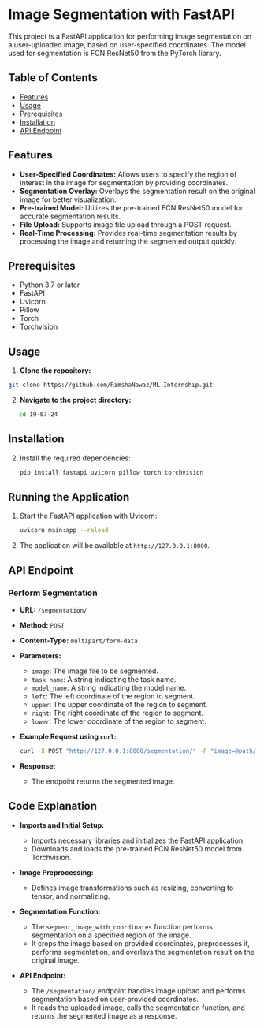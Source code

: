 # Image Segmentation with FastAPI

This project is a FastAPI application for performing image segmentation on a user-uploaded image, based on user-specified coordinates. The model used for segmentation is FCN ResNet50 from the PyTorch library.
## Table of Contents
- [Features](#features)
- [Usage](#usage)
- [Prerequisites](#prerequisites)
- [Installation](#installation)
- [API Endpoint](#api-endpoint)

## Features

- **User-Specified Coordinates:** Allows users to specify the region of interest in the image for segmentation by providing coordinates.
- **Segmentation Overlay:** Overlays the segmentation result on the original image for better visualization.
- **Pre-trained Model:** Utilizes the pre-trained FCN ResNet50 model for accurate segmentation results.
- **File Upload:** Supports image file upload through a POST request.
- **Real-Time Processing:** Provides real-time segmentation results by processing the image and returning the segmented output quickly.

## Prerequisites

- Python 3.7 or later
- FastAPI
- Uvicorn
- Pillow
- Torch
- Torchvision
## Usage

1. **Clone the repository:**
  ``` bash 
git clone https://github.com/RimshaNawaz/ML-Internship.git
```

2.  **Navigate to the project directory:**
```bash
   cd 19-07-24
```

## Installation

2. Install the required dependencies:

    ```sh
    pip install fastapi uvicorn pillow torch torchvision
    ```

## Running the Application

1. Start the FastAPI application with Uvicorn:

    ```sh
    uvicorn main:app --reload
    ```

2. The application will be available at `http://127.0.0.1:8000`.

## API Endpoint

### Perform Segmentation

- **URL:** `/segmentation/`
- **Method:** `POST`
- **Content-Type:** `multipart/form-data`
- **Parameters:**
  - `image`: The image file to be segmented.
  - `task_name`: A string indicating the task name.
  - `model_name`: A string indicating the model name.
  - `left`: The left coordinate of the region to segment.
  - `upper`: The upper coordinate of the region to segment.
  - `right`: The right coordinate of the region to segment.
  - `lower`: The lower coordinate of the region to segment.

- **Example Request using `curl`:**

    ```sh
    curl -X POST "http://127.0.0.1:8000/segmentation/" -F "image=@path/to/your/image.jpg" -F "task_name=segmentation" -F "model_name=fcn_resnet50" -F "left=50" -F "upper=50" -F "right=200" -F "lower=200"
    ```

- **Response:**

  - The endpoint returns the segmented image.

## Code Explanation

- **Imports and Initial Setup:**
  - Imports necessary libraries and initializes the FastAPI application.
  - Downloads and loads the pre-trained FCN ResNet50 model from Torchvision.

- **Image Preprocessing:**
  - Defines image transformations such as resizing, converting to tensor, and normalizing.

- **Segmentation Function:**
  - The `segment_image_with_coordinates` function performs segmentation on a specified region of the image.
  - It crops the image based on provided coordinates, preprocesses it, performs segmentation, and overlays the segmentation result on the original image.

- **API Endpoint:**
  - The `/segmentation/` endpoint handles image upload and performs segmentation based on user-provided coordinates.
  - It reads the uploaded image, calls the segmentation function, and returns the segmented image as a response.

